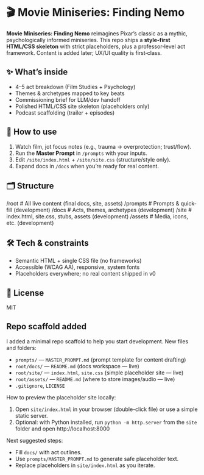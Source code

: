 # 🎬 Movie Miniseries: Finding Nemo

**Movie Miniseries: Finding Nemo** reimagines Pixar’s classic as a mythic, psychologically informed miniseries.
This repo ships a **style‑first HTML/CSS skeleton** with strict placeholders, plus a professor‑level act framework.
Content is added later; UX/UI quality is first‑class.

## ✨ What’s inside
- 4–5 act breakdown (Film Studies + Psychology)
- Themes & archetypes mapped to key beats
- Commissioning brief for LLM/dev handoff
- Polished HTML/CSS site skeleton (placeholders only)
- Podcast scaffolding (trailer + episodes)

## 🧭 How to use
1. Watch film, jot focus notes (e.g., trauma → overprotection; trust/flow).
2. Run the **Master Prompt** in `/prompts` with your inputs.
3. Edit `/site/index.html` + `/site/site.css` (structure/style only).
4. Expand docs in `/docs` when you’re ready for real content.

## 🗂️ Structure
/root    # All live content (final docs, site, assets)
/prompts # Prompts & quick-fill (development)
/docs    # Acts, themes, archetypes (development)
/site    # index.html, site.css, stubs, assets (development)
/assets  # Media, icons, etc. (development)


## 🛠 Tech & constraints
- Semantic HTML + single CSS file (no frameworks)
- Accessible (WCAG AA), responsive, system fonts
- Placeholders everywhere; no real content shipped in v0

## 📜 License
MIT

## Repo scaffold added
I added a minimal repo scaffold to help you start development. New files and folders:

- `prompts/` — `MASTER_PROMPT.md` (prompt template for content drafting)
- `root/docs/` — `README.md` (docs workspace — live)
- `root/site/` — `index.html`, `site.css` (simple placeholder site — live)
- `root/assets/` — `README.md` (where to store images/audio — live)
- `.gitignore`, `LICENSE`

How to preview the placeholder site locally:

1. Open `site/index.html` in your browser (double-click file) or use a simple static server.
2. Optional: with Python installed, run `python -m http.server` from the `site` folder and open http://localhost:8000

Next suggested steps:

- Fill `docs/` with act outlines.
- Use `prompts/MASTER_PROMPT.md` to generate safe placeholder text.
- Replace placeholders in `site/index.html` as you iterate.